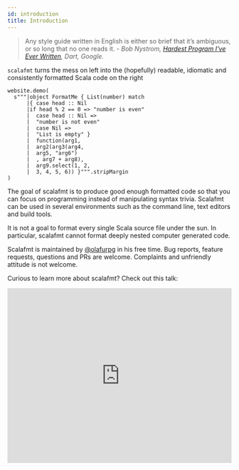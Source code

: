 ```yaml
---
id: introduction
title: Introduction
---
```


> Any style guide written in English is either so brief that it’s ambiguous, or
> so long that no one reads it.
> <cite>- Bob Nystrom, [Hardest Program I've Ever Written][bob], Dart, Google.</cite>

`scalafmt` turns the mess on left into the (hopefully) readable, idiomatic and
consistently formatted Scala code on the right

```tut:passthrough
website.demo(
  s"""|object FormatMe { List(number) match
      |{ case head :: Nil
      |if head % 2 == 0 => "number is even"
      |  case head :: Nil =>
      |  "number is not even"
      |  case Nil =>
      |  "List is empty" }
      |  function(arg1,
      |  arg2(arg3(arg4,
      |  arg5, "arg6")
      |  , arg7 + arg8),
      |  arg9.select(1, 2,
      |  3, 4, 5, 6)) }""".stripMargin
)
```

The goal of scalafmt is to produce good enough formatted code so that you can
focus on programming instead of manipulating syntax trivia. Scalafmt can be used
in several environments such as the command line, text editors and build tools.

It is not a goal to format every single Scala source file under the sun. In
particular, scalafmt cannot format deeply nested computer generated code.

Scalafmt is maintained by [@olafurpg](https://twitter.com/olafurpg) in his free
time. Bug reports, feature requests, questions and PRs are welcome. Complaints
and unfriendly attitude is not welcome.

Curious to learn more about scalafmt? Check out this talk:

<iframe src="https://player.vimeo.com/video/165929294" width="100%" style="height: 28em;" frameborder="0" webkitallowfullscreen mozallowfullscreen allowfullscreen></iframe>

[bob]: http://journal.stuffwithstuff.com/2015/09/08/the-hardest-program-ive-ever-written/
